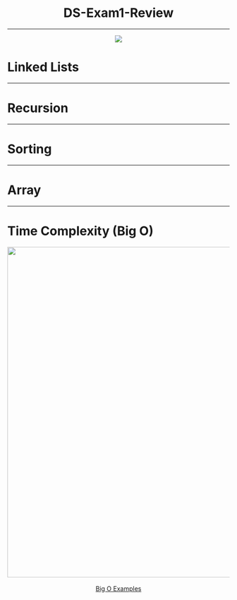 <div align="center">
  <h1>DS-Exam1-Review</h1>
</div>

---

<div align="center">
  <img src="https://github.com/Ashishjob/DS-Exam1-Review/assets/114624617/99e248bc-efaf-4401-b403-f5cdbc3e1d42" style="pointer-events: none;">
</div>

<h1>Linked Lists</h1>

---

<h1>Recursion</h1>

---

<h1>Sorting</h1>

---

<h1>Array</h1>

---


  <h1>Time Complexity (Big O)</h1>
  <div align="center">
    <img width="750" src="https://github.com/Ashishjob/DS-Exam1-Review/assets/114624617/84ec81ed-2e4e-4b41-99a6-5c3fbbb44698" style="pointer-events: none"><br></br>
    <a href="https://github.com/Ashishjob/DS-Exam1-Review/blob/main/Big%20O%20Notation.md"> Big O Examples </a>
  </div>
